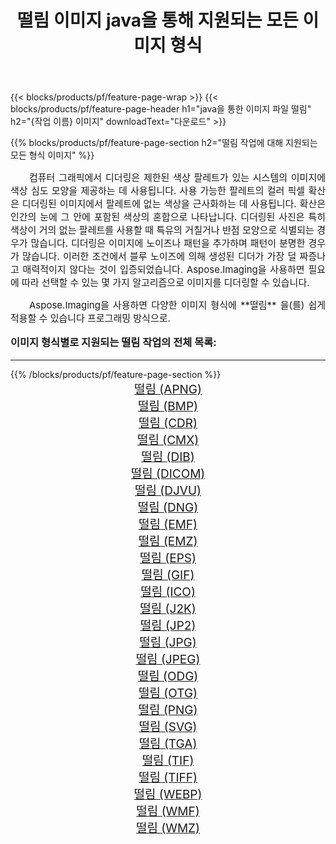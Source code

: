 ﻿---
title: 떨림 이미지 java을 통해 지원되는 모든 이미지 형식 
weight: 3920
url: /ko/java/dither/ 
lang: ko
langdirlevel: 2
locales: zh-hans,ja,it,ru,de,es,fr,nl,id,lt,pl,pt,vi,tr,ko,zh-hant,ar,hi,th,sv,cs,uk,he
description: Aspose.Imaging을 사용하면 java을 통해 쉽게 떨림 이미지를 만들 수 있습니다.
---

{{< blocks/products/pf/feature-page-wrap >}}
{{< blocks/products/pf/feature-page-header h1="java을 통한 이미지 파일 떨림" h2="{작업 이름} 이미지" downloadText="다운로드" >}}


{{% blocks/products/pf/feature-page-section  h2="떨림 작업에 대해 지원되는 모든 형식 이미지" %}}
<p align="justify" style="text-indent:2em;font-size:15px;">
컴퓨터 그래픽에서 디더링은 제한된 색상 팔레트가 있는 시스템의 이미지에 색상 심도 모양을 제공하는 데 사용됩니다. 사용 가능한 팔레트의 컬러 픽셀 확산은 디더링된 이미지에서 팔레트에 없는 색상을 근사화하는 데 사용됩니다. 확산은 인간의 눈에 그 안에 포함된 색상의 혼합으로 나타납니다. 디더링된 사진은 특히 색상이 거의 없는 팔레트를 사용할 때 특유의 거칠거나 반점 모양으로 식별되는 경우가 많습니다. 디더링은 이미지에 노이즈나 패턴을 추가하며 패턴이 분명한 경우가 많습니다. 이러한 조건에서 블루 노이즈에 의해 생성된 디더가 가장 덜 짜증나고 매력적이지 않다는 것이 입증되었습니다. Aspose.Imaging을 사용하면 필요에 따라 선택할 수 있는 몇 가지 알고리즘으로 이미지를 디더링할 수 있습니다.
</p>
<p align="justify" style="text-indent:2em;font-size:15px;">
Aspose.Imaging을 사용하면 다양한 이미지 형식에 **떨림** 을(를) 쉽게 적용할 수 있습니다 프로그래밍 방식으로. 
</p>
<h3 style="margin-top:16px;">
이미지 형식별로 지원되는 떨림 작업의 전체 목록:
</h3>
<hr/>
{{% /blocks/products/pf/feature-page-section %}}
<div class="container-fluid productfamilypage bg-gray">
    <div class="convertypes bg-gray agp-content section">
        <div class="container">
		<div class="row other-converters" style="gap: 10px;font-size: 19px;text-align:center;">
		    <div class='col-md-3 other-converter remove-lp remove-rp'><a href="/imaging/ko/java/dither/apng/" style="padding:15px;">떨림 (APNG)</a></div><div class='col-md-3 other-converter remove-lp remove-rp'><a href="/imaging/ko/java/dither/bmp/" style="padding:15px;">떨림 (BMP)</a></div><div class='col-md-3 other-converter remove-lp remove-rp'><a href="/imaging/ko/java/dither/cdr/" style="padding:15px;">떨림 (CDR)</a></div><div class='col-md-3 other-converter remove-lp remove-rp'><a href="/imaging/ko/java/dither/cmx/" style="padding:15px;">떨림 (CMX)</a></div><div class='col-md-3 other-converter remove-lp remove-rp'><a href="/imaging/ko/java/dither/dib/" style="padding:15px;">떨림 (DIB)</a></div><div class='col-md-3 other-converter remove-lp remove-rp'><a href="/imaging/ko/java/dither/dicom/" style="padding:15px;">떨림 (DICOM)</a></div><div class='col-md-3 other-converter remove-lp remove-rp'><a href="/imaging/ko/java/dither/djvu/" style="padding:15px;">떨림 (DJVU)</a></div><div class='col-md-3 other-converter remove-lp remove-rp'><a href="/imaging/ko/java/dither/dng/" style="padding:15px;">떨림 (DNG)</a></div><div class='col-md-3 other-converter remove-lp remove-rp'><a href="/imaging/ko/java/dither/emf/" style="padding:15px;">떨림 (EMF)</a></div><div class='col-md-3 other-converter remove-lp remove-rp'><a href="/imaging/ko/java/dither/emz/" style="padding:15px;">떨림 (EMZ)</a></div><div class='col-md-3 other-converter remove-lp remove-rp'><a href="/imaging/ko/java/dither/eps/" style="padding:15px;">떨림 (EPS)</a></div><div class='col-md-3 other-converter remove-lp remove-rp'><a href="/imaging/ko/java/dither/gif/" style="padding:15px;">떨림 (GIF)</a></div><div class='col-md-3 other-converter remove-lp remove-rp'><a href="/imaging/ko/java/dither/ico/" style="padding:15px;">떨림 (ICO)</a></div><div class='col-md-3 other-converter remove-lp remove-rp'><a href="/imaging/ko/java/dither/j2k/" style="padding:15px;">떨림 (J2K)</a></div><div class='col-md-3 other-converter remove-lp remove-rp'><a href="/imaging/ko/java/dither/jp2/" style="padding:15px;">떨림 (JP2)</a></div><div class='col-md-3 other-converter remove-lp remove-rp'><a href="/imaging/ko/java/dither/jpg/" style="padding:15px;">떨림 (JPG)</a></div><div class='col-md-3 other-converter remove-lp remove-rp'><a href="/imaging/ko/java/dither/jpeg/" style="padding:15px;">떨림 (JPEG)</a></div><div class='col-md-3 other-converter remove-lp remove-rp'><a href="/imaging/ko/java/dither/odg/" style="padding:15px;">떨림 (ODG)</a></div><div class='col-md-3 other-converter remove-lp remove-rp'><a href="/imaging/ko/java/dither/otg/" style="padding:15px;">떨림 (OTG)</a></div><div class='col-md-3 other-converter remove-lp remove-rp'><a href="/imaging/ko/java/dither/png/" style="padding:15px;">떨림 (PNG)</a></div><div class='col-md-3 other-converter remove-lp remove-rp'><a href="/imaging/ko/java/dither/svg/" style="padding:15px;">떨림 (SVG)</a></div><div class='col-md-3 other-converter remove-lp remove-rp'><a href="/imaging/ko/java/dither/tga/" style="padding:15px;">떨림 (TGA)</a></div><div class='col-md-3 other-converter remove-lp remove-rp'><a href="/imaging/ko/java/dither/tif/" style="padding:15px;">떨림 (TIF)</a></div><div class='col-md-3 other-converter remove-lp remove-rp'><a href="/imaging/ko/java/dither/tiff/" style="padding:15px;">떨림 (TIFF)</a></div><div class='col-md-3 other-converter remove-lp remove-rp'><a href="/imaging/ko/java/dither/webp/" style="padding:15px;">떨림 (WEBP)</a></div><div class='col-md-3 other-converter remove-lp remove-rp'><a href="/imaging/ko/java/dither/wmf/" style="padding:15px;">떨림 (WMF)</a></div><div class='col-md-3 other-converter remove-lp remove-rp'><a href="/imaging/ko/java/dither/wmz/" style="padding:15px;">떨림 (WMZ)</a></div>
                </div>
        </div>
    </div>
</div>
<br/>
